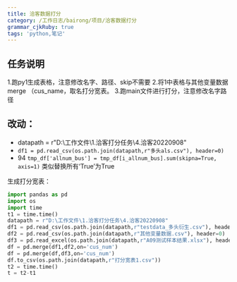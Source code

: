 ```yaml
---
title: 洽客数据打分
category: /工作日志/bairong/项目/洽客数据打分
grammar_cjkRuby: true
tags: 'python,笔记'
---
```

## 任务说明
1.跑py1生成表格，注意修改名字、路径、skip不需要
2.将1中表格与其他变量数据merge （cus_name，取名打分宽表。
3.跑main文件进行打分，注意修改名字路径


## 改动：
- datapath = r"D:\工作文件\1.洽客打分任务\4.洽客20220908"
- `df1 = pd.read_csv(os.path.join(datapath,r"多头als.csv"), header=0)`
- 94 `tmp_df['allnum_bus'] = tmp_df[i_allnum_bus].sum(skipna=True, axis=1)` 类似替换所有‘True’为True

生成打分宽表：

``` python
import pandas as pd
import os
import time
t1 = time.time()
datapath = r"D:\工作文件\1.洽客打分任务\4.洽客20220908"
df1 = pd.read_csv(os.path.join(datapath,r"testdata_多头衍生.csv"), header=0)
df2 = pd.read_csv(os.path.join(datapath,r"其他变量数据.csv"), header=0)
df3 = pd.read_excel(os.path.join(datapath,r"A09测试样本结果.xlsx"), header=0)
df = pd.merge(df1,df2,on='cus_num')
df = pd.merge(df,df3,on='cus_num')
df.to_csv(os.path.join(datapath,r"打分宽表1.csv"))
t2 = time.time()
t = t2-t1
```


